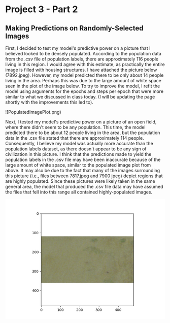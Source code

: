 # Project 3 - Part 2

## Making Predictions on Randomly-Selected Images

First, I decided to test my model's predictive power on a picture that I believed looked to be densely populated.  According to the population data from the .csv file of population labels, there are approximately 116 people living in this region.  I would agree with this estimate, as practically the entire image is filled with housing structures.  I have attached the picture below (7892.jpeg).  However, my model predicted there to be only about 14 people living in the area.  Perhaps this was due to the large amount of white space seen in the plot of the image below.  To try to improve the model, I refit the model using arguments for the epochs and steps per epoch that were more similar to what we discussed in class today.  (I will be updating the page shortly with the improvements this led to).

![PopulatedImagePlot.png)

Next, I tested my model's predictive power on a picture of an open field, where there didn't seem to be any population.  This time, the model predicted there to be about 12 people living in the area, but the population data in the .csv file stated that there are approximately 114 people.  Consequently, I believe my model was actually more accurate than the population labels dataset, as there doesn't appear to be any sign of civilization in this picture.  I think that the predictions made to yield the population labels in the .csv file may have been inaccurate because of the large amount of white space, similar to the populated image plot from above.  It may also be due to the fact that many of the images surrounding this picture (i.e., files between 7817.jpeg and 7900 jpeg) depict regions that are highly populated.  Since these pictures were likely taken in the same general area, the model that produced the .csv file data may have assumed the files that fell into this range all contained highly-populated images.

![Empty Field](EmptyFieldImagePlot.png)
